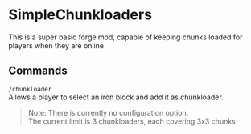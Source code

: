 # SimpleChunkloaders

This is a super basic forge mod, capable of keeping chunks loaded for players when they are online

## Commands
`/chunkloader`<br>
Allows a player to select an iron block and add it as chunkloader.

>Note: There is currently no configuration option.<br>
The current limit is 3 chunkloaders, each covering 3x3 chunks
